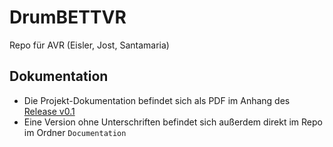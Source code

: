 # DrumBETTVR
Repo für AVR (Eisler, Jost, Santamaria)

## Dokumentation
- Die Projekt-Dokumentation befindet sich als PDF im Anhang des [Release v0.1](https://github.com/VRLAB-HSKL/DrumBETTVR/releases/tag/v0.1)
- Eine Version ohne Unterschriften befindet sich außerdem direkt im Repo im Ordner `Documentation`
